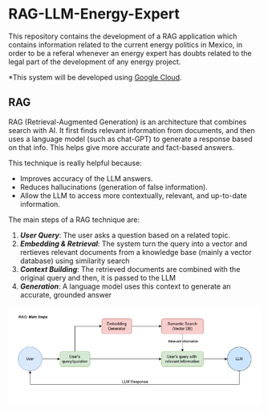 # RAG-LLM-Energy-Expert

This repository contains the development of a RAG application which contains information related to the current energy politics in Mexico, in order to be a referal whenever an energy expert has doubts related to the legal part of the development of any energy project.

*This system will be developed using [Google Cloud](https://cloud.google.com/?hl=en).

## RAG

RAG (Retrieval-Augmented Generation) is an architecture that combines search with AI. It  first finds relevant information from documents, and then uses a language model (such as chat-GPT) to generate a response based on that info. This helps give more accurate and fact-based answers.

This technique is really helpful because:

- Improves accuracy of the LLM answers.
- Reduces hallucinations (generation of false information).
- Allow the LLM to access more contextually, relevant, and up-to-date information.

The main steps of a RAG technique are:

1. ***User Query***: The user asks a question based on a related topic.
2. ***Embedding & Retrieval***: The system turn the query into a vector and rertieves relevant documents from a knowledge base (mainly a vector database) using similarity search
3. ***Context Building***: The retrieved documents are combined with the original query and then, it is passed to the LLM
4. ***Generation***: A language model uses this context to generate an accurate, grounded answer

![RAG Main Steps](docs\images\RAG-LLM-steps.png)